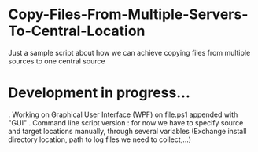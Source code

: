 # Copy-Files-From-Multiple-Servers-To-Central-Location
Just a sample script about how we can achieve copying files from multiple sources to one central source

# Development in progress...
. Working on Graphical User Interface (WPF) on file.ps1  appended with "GUI"
. Command line script version : for now we have to specify source and target locations manually, through several variables (Exchange install directory location, path to log files we need to collect,...)
